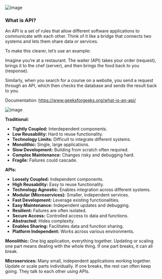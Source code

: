 
![image](https://github.com/user-attachments/assets/436ea6e7-e0a7-4916-8f52-0d6763817b4f)

### What is API?

An API is a set of rules that allow different software applications to communicate with each other. 
Think of it like a bridge that connects two systems and lets them share data or services.

To make this clearer, let’s use an example:


Imagine you’re at a restaurant. The waiter (API) takes your order (request), brings it to the chef (server), and then brings the food back to you (response).

Similarly, when you search for a course on a website, you send a request through an API, which then checks the database and sends the result back to you.

Documentation:
https://www.geeksforgeeks.org/what-is-an-api/



![image](https://github.com/user-attachments/assets/fcac4453-8db6-4559-8998-9fb3c09dbee2)



**Traditional:**

* **Tightly Coupled:** Interdependent components.
* **Low Reusability:** Hard to reuse functionality.
* **Technology Limits:** Difficult to integrate different systems.
* **Monolithic:** Single, large applications.
* **Slow Development:** Building from scratch often required.
* **Complex Maintenance:** Changes risky and debugging hard.
* **Fragile:** Failures could cascade.

**APIs:**

* **Loosely Coupled:** Independent components.
* **High Reusability:** Easy to reuse functionality.
* **Technology Agnostic:** Enables integration across different systems.
* **Modular (Microservices):** Smaller, independent services.
* **Fast Development:** Leverage existing functionalities.
* **Easy Maintenance:** Independent updates and debugging.
* **Resilient:** Failures are often isolated.
* **Secure Access:** Controlled access to data and functions.
* **Abstracted:** Hides complexity.
* **Enables Sharing:** Facilitates data and function sharing.
* **Platform Independent:** Works across various environments.
  

**Monolithic:** One big application, everything together. Updating or scaling one part means dealing with the whole thing. If one part breaks, it can all break.

**Microservices:** Many small, independent applications working together. Update or scale parts individually. If one breaks, the rest can often keep going. They talk to each other using APIs.


